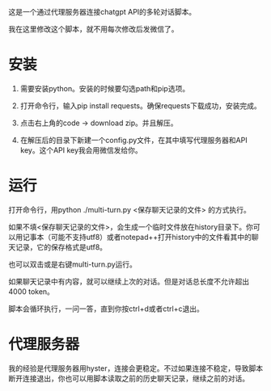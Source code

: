 这是一个通过代理服务器连接chatgpt API的多轮对话脚本。

我在这里修改这个脚本，就不用每次修改后发微信了。

# 安装

1. 需要安装python。安装的时候要勾选path和pip选项。

2. 打开命令行，输入pip install requests。确保requests下载成功，安装完成。

3. 点击右上角的code -> download zip。并且解压。

4. 在解压后的目录下新建一个config.py文件，在其中填写代理服务器和API key。这个API key我会用微信发给你。

# 运行

打开命令行，用python ./multi-turn.py <保存聊天记录的文件> 的方式执行。

如果不填<保存聊天记录的文件>，会生成一个临时文件放在history目录下。你可以用记事本（可能不支持utf8）或者notepad++打开history中的文件看其中的聊天记录，它的保存格式是utf8。

也可以双击或是右键multi-turn.py运行。

如果聊天记录中有内容，就可以继续上次的对话。但是对话总长度不允许超出4000 token。

脚本会循环执行，一问一答，直到你按ctrl+d或者ctrl+c退出。

# 代理服务器

我的经验是代理服务器用hyster，连接会更稳定。不过如果连接不稳定，导致脚本断开连接退出，你也可以用脚本读取之前的历史聊天记录，继续之前的对话。
